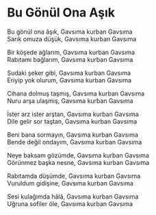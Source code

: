 # Bu Gönül Ona Aşık

Bu gönül ona âşık, Gavsıma kurban Gavsıma  
Sarık omuza düşük, Gavsıma kurban Gavsıma  

Bir köşede ağlarım, Gavsıma kurban Gavsıma  
Rabıtamı bağlarım, Gavsıma kurban Gavsıma  

Sudaki şeker gibi, Gavsıma kurban Gavsıma  
Eriyip yok olurum, Gavsıma kurban Gavsıma  

Cihana dolmuş taşmış, Gavsıma kurban Gavsıma  
Nuru arşa ulaşmış, Gavsıma kurban Gavsıma  

İster arz ister arştan, Gavsıma kurban Gavsıma  
Dile gelir sor taştan, Gavsıma kurban Gavsıma  

Beni bana sormayın, Gavsıma kurban Gavsıma  
Bende değil ondayım, Gavsıma kurban Gavsıma  

Neye baksam gözümde, Gavsıma kurban Gavsıma  
Görünmez başka nesne, Gavsıma kurban Gavsıma  

Rabıtamda düşümde, Gavsıma kurban Gavsıma  
Vuruldum gidişine, Gavsıma kurban Gavsıma  

Sesi kulağımda hâlâ, Gavsıma kurban Gavsıma  
Uğruna sofiler öle, Gavsıma kurban Gavsıma